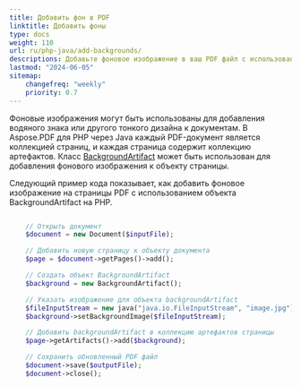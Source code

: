 ```yaml
---
title: Добавить фон в PDF
linktitle: Добавить фоны
type: docs
weight: 110
url: ru/php-java/add-backgrounds/
descriptions: Добавьте фоновое изображение в ваш PDF файл с использованием PHP. Используйте объект BackgroundArtifact.
lastmod: "2024-06-05"
sitemap:
    changefreq: "weekly"
    priority: 0.7
---
```


Фоновые изображения могут быть использованы для добавления водяного знака или другого тонкого дизайна к документам. В Aspose.PDF для PHP через Java каждый PDF-документ является коллекцией страниц, и каждая страница содержит коллекцию артефактов. Класс [BackgroundArtifact](https://reference.aspose.com/pdf/java/com.aspose.pdf/BackgroundArtifact) может быть использован для добавления фонового изображения к объекту страницы.

Следующий пример кода показывает, как добавить фоновое изображение на страницы PDF с использованием объекта BackgroundArtifact на PHP.

```php

    // Открыть документ
    $document = new Document($inputFile);

    // Добавить новую страницу к объекту документа
    $page = $document->getPages()->add();

    // Создать объект BackgroundArtifact    
    $background = new BackgroundArtifact();

    // Указать изображение для объекта backgroundArtifact
    $fileInputStream = new java("java.io.FileInputStream", "image.jpg");
    $background->setBackgroundImage($fileInputStream);

    // Добавить backgroundArtifact в коллекцию артефактов страницы
    $page->getArtifacts()->add($background);

    // Сохранить обновленный PDF файл
    $document->save($outputFile);
    $document->close();
```